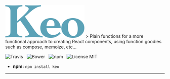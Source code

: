 <img src="media/logo.png" alt="Keo" width="250" />
> Plain functions for a more functional approach to creating React components, using function goodies such as compose, memoize, etc...

![Travis](http://img.shields.io/travis/Wildhoney/Keo.svg?style=flat-square)
&nbsp;
![Bower](https://img.shields.io/bower/v/keo.svg?style=flat-square)
&nbsp;
![npm](http://img.shields.io/npm/v/keo.svg?style=flat-square)
&nbsp;
![License MIT](http://img.shields.io/badge/License-MIT-lightgrey.svg?style=flat-square)

* **npm:** `npm install keo`

---
